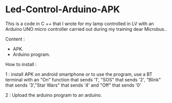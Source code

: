 # Led-Control-Arduino-APK
This is a code in C ++ that I wrote for my lamp controlled in LV with an Arduino UNO micro controller carried out during my training dear Microbus..

Content :

- APK.
- Arduino program.

How to install : 

1 : install APK on android smartphone or to use the program, use a BT terminal with an "On" function that sends '1', "SOS" that sends '2', "Blink" that sends '3',"Star Wars" that sends '4' and "Off" that sends '0'

2 : Upload the arduino program to an arduino.
